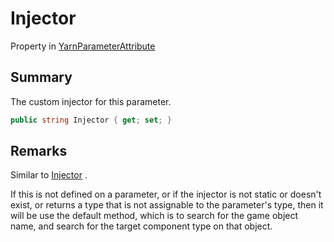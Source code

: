 # Injector

Property in [YarnParameterAttribute](yarn.unity.yarnparameterattribute.md)

## Summary

The custom injector for this parameter.

```csharp
public string Injector { get; set; }
```

## Remarks

Similar to [Injector](yarn.unity.yarncommandattribute.injector.md) .

If this is not defined on a parameter, or if the injector is not static or doesn't exist, or returns a type that is not assignable to the parameter's type, then it will be use the default method, which is to search for the game object name, and search for the target component type on that object.
